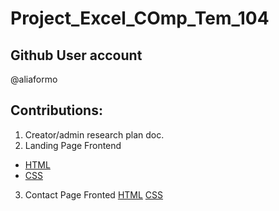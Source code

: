 # Project_Excel_COmp_Tem_104

## Github User account
@aliaformo

## Contributions:

1. Creator/admin research plan doc.
2. Landing Page Frontend 
* [HTML](https://github.com/zuri-training/Excel_comp_Team-104/blob/main/LandingPage.html)
* [CSS](https://github.com/zuri-training/Excel_comp_Team-104/blob/main/LandingPage.css)

3. Contact Page Fronted
[HTML](https://github.com/zuri-training/Excel_comp_Team-104/blob/main/ContactPage.html)
[CSS](https://github.com/zuri-training/Excel_comp_Team-104/blob/main/contactStyles.css)